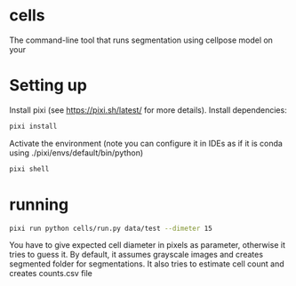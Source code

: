 # cells

The command-line tool that runs segmentation using cellpose model on your 

# Setting up

Install pixi (see https://pixi.sh/latest/ for more details).
Install dependencies:
```bash
pixi install
```
Activate the environment (note you can configure it in IDEs as if it is conda using ./pixi/envs/default/bin/python)
```bash
pixi shell
```

# running
```bash
pixi run python cells/run.py data/test --dimeter 15
```
You have to give expected cell diameter in pixels as parameter, otherwise it tries to guess it.
By default, it assumes grayscale images and creates segmented folder for segmentations.
It also tries to estimate cell count and creates counts.csv file